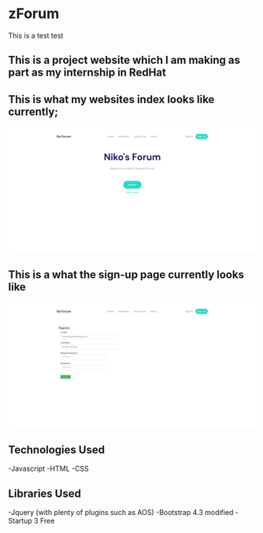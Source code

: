 # zForum
This is a test test

## This is a project website which I am making as part as my internship in RedHat
## This is what my websites index looks like currently;
![sc](img/sc.png)

## This is a what the sign-up page currently looks like 
![sc2](img/sc1.png)

## Technologies Used
-Javascript
-HTML
-CSS

## Libraries Used
-Jquery (with plenty of plugins such as AOS)
-Bootstrap 4.3 modified
-Startup 3 Free

